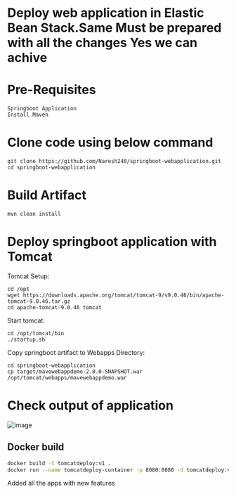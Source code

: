 # Deploy web application in Elastic Bean Stack.Same Must be prepared with all the changes Yes we can achive 

# Pre-Requisites
    Springboot Application
    Install Maven
# Clone code using below command
    git clone https://github.com/Naresh240/springboot-webapplication.git
    cd springboot-webapplication
# Build Artifact
    mvn clean install
# Deploy springboot application with Tomcat
  Tomcat Setup:
    
    cd /opt
    wget https://downloads.apache.org/tomcat/tomcat-9/v9.0.46/bin/apache-tomcat-9.0.46.tar.gz
    cd apache-tomcat-9.0.46 tomcat
  
  Start tomcat:
    
    cd /opt/tomcat/bin
    ./startup.sh
  
  Copy springboot artifact to Webapps Directory:
    
    cd springboot-webapplication
    cp target/mavewebappdemo-2.0.0-SNAPSHOT.war /opt/tomcat/webapps/mavewebappdemo.war

# Check output of application
  ![image](https://user-images.githubusercontent.com/58024415/120204004-f5f5f100-c245-11eb-8c4b-4c1128434d8e.png)


## Docker build
```bash
docker build -t tomcatdeploy:v1 .
docker run --name tomcatdeploy-container -p 8080:8080 -d tomcatdeploy:v1
```

Added all the apps with new features 
